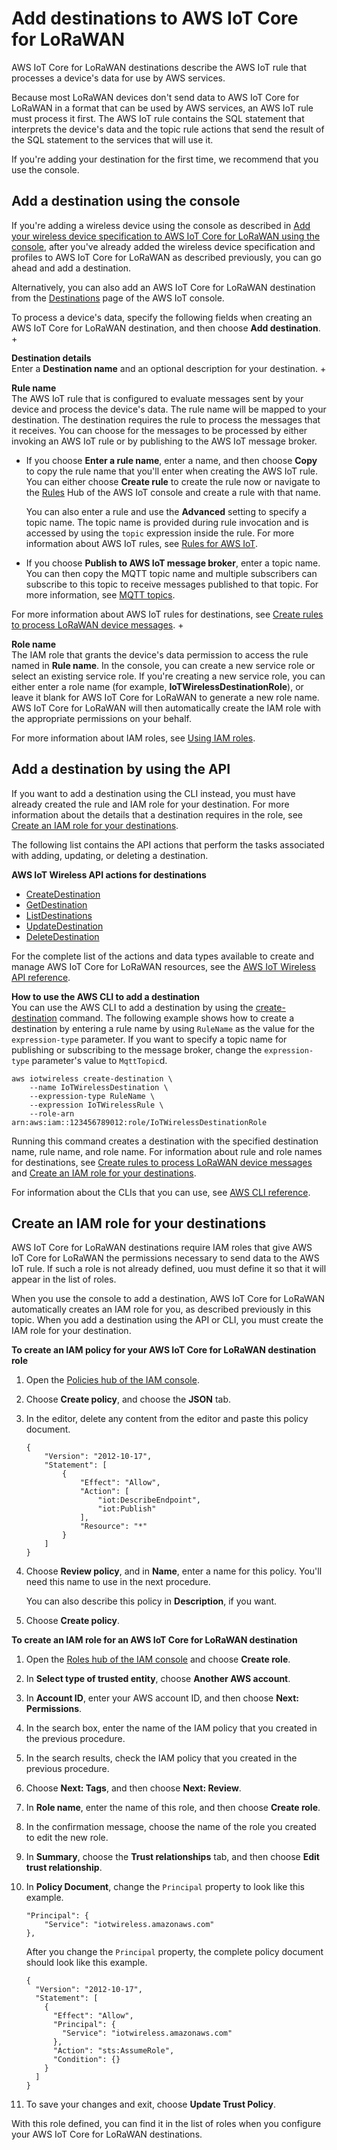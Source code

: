 # Add destinations to AWS IoT Core for LoRaWAN<a name="connect-iot-lorawan-create-destinations"></a>

AWS IoT Core for LoRaWAN destinations describe the AWS IoT rule that processes a device's data for use by AWS services\.

Because most LoRaWAN devices don't send data to AWS IoT Core for LoRaWAN in a format that can be used by AWS services, an AWS IoT rule must process it first\. The AWS IoT rule contains the SQL statement that interprets the device's data and the topic rule actions that send the result of the SQL statement to the services that will use it\.

If you're adding your destination for the first time, we recommend that you use the console\. 

## Add a destination using the console<a name="connect-iot-lorawan-create-destination-console"></a>

If you're adding a wireless device using the console as described in [Add your wireless device specification to AWS IoT Core for LoRaWAN using the console](connect-iot-lorawan-end-devices-add.md#connect-iot-lorawan-end-device-spec-console), after you've already added the wireless device specification and profiles to AWS IoT Core for LoRaWAN as described previously, you can go ahead and add a destination\.

Alternatively, you can also add an AWS IoT Core for LoRaWAN destination from the [ Destinations](https://console.aws.amazon.com/iot/home#/wireless/destinations) page of the AWS IoT console\.

To process a device's data, specify the following fields when creating an AWS IoT Core for LoRaWAN destination, and then choose **Add destination**\.
+ 

**Destination details**  
Enter a **Destination name** and an optional description for your destination\.
+ 

**Rule name**  
The AWS IoT rule that is configured to evaluate messages sent by your device and process the device's data\. The rule name will be mapped to your destination\. The destination requires the rule to process the messages that it receives\. You can choose for the messages to be processed by either invoking an AWS IoT rule or by publishing to the AWS IoT message broker\.
  + If you choose **Enter a rule name**, enter a name, and then choose **Copy** to copy the rule name that you'll enter when creating the AWS IoT rule\. You can either choose **Create rule** to create the rule now or navigate to the [Rules](https://console.aws.amazon.com/https://console.aws.amazon.com/iot/home#/create/rule) Hub of the AWS IoT console and create a rule with that name\.

    You can also enter a rule and use the **Advanced** setting to specify a topic name\. The topic name is provided during rule invocation and is accessed by using the `topic` expression inside the rule\. For more information about AWS IoT rules, see [Rules for AWS IoT](iot-rules.md)\.
  + If you choose **Publish to AWS IoT message broker**, enter a topic name\. You can then copy the MQTT topic name and multiple subscribers can subscribe to this topic to receive messages published to that topic\. For more information, see [MQTT topics](topics.md)\.

  For more information about AWS IoT rules for destinations, see [Create rules to process LoRaWAN device messages](connect-iot-lorawan-destination-rules.md)\.
+ 

**Role name**  
The IAM role that grants the device's data permission to access the rule named in **Rule name**\. In the console, you can create a new service role or select an existing service role\. If you're creating a new service role, you can either enter a role name \(for example, **IoTWirelessDestinationRole**\), or leave it blank for AWS IoT Core for LoRaWAN to generate a new role name\. AWS IoT Core for LoRaWAN will then automatically create the IAM role with the appropriate permissions on your behalf\.

  For more information about IAM roles, see [Using IAM roles](https://docs.aws.amazon.com/IAM/latest/UserGuide/id_roles_use.html)\.

## Add a destination by using the API<a name="connect-iot-lorawan-create-destination-api"></a>

If you want to add a destination using the CLI instead, you must have already created the rule and IAM role for your destination\. For more information about the details that a destination requires in the role, see [Create an IAM role for your destinations](#connect-iot-lorawan-create-destinations-roles)\.

The following list contains the API actions that perform the tasks associated with adding, updating, or deleting a destination\.

**AWS IoT Wireless API actions for destinations**
+ [CreateDestination](https://docs.aws.amazon.com/iot-wireless/2020-11-22/apireference/API_CreateDestination.html)
+ [GetDestination](https://docs.aws.amazon.com/iot-wireless/2020-11-22/apireference/API_GetDestination.html)
+ [ListDestinations](https://docs.aws.amazon.com/iot-wireless/2020-11-22/apireference/API_ListDestinations.html)
+ [ UpdateDestination](https://docs.aws.amazon.com/iot-wireless/2020-11-22/apireference/API_UpdateDestination.html)
+ [DeleteDestination](https://docs.aws.amazon.com/iot-wireless/2020-11-22/apireference/API_DeleteDestination.html)

For the complete list of the actions and data types available to create and manage AWS IoT Core for LoRaWAN resources, see the [AWS IoT Wireless API reference](https://docs.aws.amazon.com/iot-wireless/2020-11-22/apireference/welcome.html)\.

**How to use the AWS CLI to add a destination**  
You can use the AWS CLI to add a destination by using the [create\-destination](https://docs.aws.amazon.com/cli/latest/reference/iotwireless/create-destination.html) command\. The following example shows how to create a destination by entering a rule name by using `RuleName` as the value for the `expression-type` parameter\. If you want to specify a topic name for publishing or subscribing to the message broker, change the `expression-type` parameter's value to `MqttTopic`d\.

```
aws iotwireless create-destination \
    --name IoTWirelessDestination \
    --expression-type RuleName \
    --expression IoTWirelessRule \
    --role-arn arn:aws:iam::123456789012:role/IoTWirelessDestinationRole
```

Running this command creates a destination with the specified destination name, rule name, and role name\. For information about rule and role names for destinations, see [Create rules to process LoRaWAN device messages](connect-iot-lorawan-destination-rules.md) and [Create an IAM role for your destinations](#connect-iot-lorawan-create-destinations-roles)\.

For information about the CLIs that you can use, see [AWS CLI reference](https://docs.aws.amazon.com/cli/latest/reference/iotwireless/index.html)\. 

## Create an IAM role for your destinations<a name="connect-iot-lorawan-create-destinations-roles"></a>

AWS IoT Core for LoRaWAN destinations require IAM roles that give AWS IoT Core for LoRaWAN the permissions necessary to send data to the AWS IoT rule\. If such a role is not already defined, uou must define it so that it will appear in the list of roles\.

When you use the console to add a destination, AWS IoT Core for LoRaWAN automatically creates an IAM role for you, as described previously in this topic\. When you add a destination using the API or CLI, you must create the IAM role for your destination\.

**To create an IAM policy for your AWS IoT Core for LoRaWAN destination role**

1. Open the [ Policies hub of the IAM console](https://console.aws.amazon.com/iam/home#/policies)\.

1. Choose **Create policy**, and choose the **JSON** tab\.

1. In the editor, delete any content from the editor and paste this policy document\.

   ```
   {
       "Version": "2012-10-17",
       "Statement": [
           {
               "Effect": "Allow",
               "Action": [
                   "iot:DescribeEndpoint",
                   "iot:Publish"
               ],
               "Resource": "*"
           }
       ]
   }
   ```

1. Choose **Review policy**, and in **Name**, enter a name for this policy\. You'll need this name to use in the next procedure\.

   You can also describe this policy in **Description**, if you want\.

1. Choose **Create policy**\.

**To create an IAM role for an AWS IoT Core for LoRaWAN destination**

1. Open the [ Roles hub of the IAM console](https://console.aws.amazon.com/iam/home#/roles) and choose **Create role**\.

1. In **Select type of trusted entity**, choose **Another AWS account**\.

1. In **Account ID**, enter your AWS account ID, and then choose **Next: Permissions**\.

1. In the search box, enter the name of the IAM policy that you created in the previous procedure\.

1. In the search results, check the IAM policy that you created in the previous procedure\.

1. Choose **Next: Tags**, and then choose **Next: Review**\.

1. In **Role name**, enter the name of this role, and then choose **Create role**\.

1. In the confirmation message, choose the name of the role you created to edit the new role\.

1. In **Summary**, choose the **Trust relationships** tab, and then choose **Edit trust relationship**\.

1. In **Policy Document**, change the `Principal` property to look like this example\.

   ```
   "Principal": { 
       "Service": "iotwireless.amazonaws.com" 
   },
   ```

   After you change the `Principal` property, the complete policy document should look like this example\.

   ```
   {
     "Version": "2012-10-17",
     "Statement": [
       {
         "Effect": "Allow",
         "Principal": {
           "Service": "iotwireless.amazonaws.com"
         },
         "Action": "sts:AssumeRole",
         "Condition": {}
       }
     ]
   }
   ```

1. To save your changes and exit, choose **Update Trust Policy**\.

With this role defined, you can find it in the list of roles when you configure your AWS IoT Core for LoRaWAN destinations\.